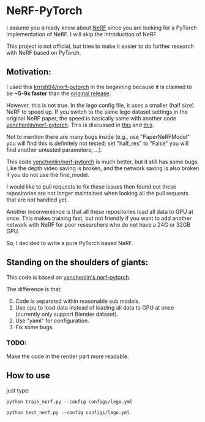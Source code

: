 # NeRF-PyTorch

I assume you already know about [NeRF](https://www.matthewtancik.com/nerf) since you are looking for a PyTorch implementation of NeRF. I will skip the introduction of NeRF.

This project is not official, but tries to make it easier to do further research with NeRF based on PyTorch.

## Motivation:

I used this [krrish94/nerf-pytorch](https://github.com/krrish94/nerf-pytorch) in the beginning because it is claimed to be **~5-9x faster** than the [original release](https://github.com/bmild/nerf). 

However, this is not true. In the lego config file, it uses a smaller (half size) NeRF to speed up. If you switch to the same lego dataset settings in the original NeRF paper, the speed is basically same with another code [yenchenlin/nerf-pytorch](https://github.com/yenchenlin/nerf-pytorch). This is discussed in [this](https://github.com/krrish94/nerf-pytorch/issues/10) and [this](https://github.com/krrish94/nerf-pytorch/issues/6).

Not to mention there are many bugs inside (e.g., use "PaperNeRFModel" you will find this is definitely not tested; set "half_res" to "False" you will find another untested parameters; ...).

This code [yenchenlin/nerf-pytorch](https://github.com/yenchenlin/nerf-pytorch) is much better, but it still has some bugs. Like the depth video saving is broken, and the network saving is also broken if you do not use the fine_model.

I would like to pull requests to fix these issues then found out these repositories are not longer maintained when looking all the pull requests that are not handled yet.

Another inconvenience is that all these repositories load all data to GPU at once. This makes training fast, but not friendly if you want to add another network with NeRF for poor researchers who do not have a 24G or 32GB GPU.

So, I decided to write a pure PyTorch based NeRF.

## Standing on the shoulders of giants:

This code is based on [yenchenlin's nerf-pytorch](https://github.com/yenchenlin/nerf-pytorch).

The difference is that:

0. Code is separated within reasonable sub models.
1. Use cpu to load data instead of loading all data to GPU at once (currently only support Blender dataset).
3. Use "yaml" for configuration.
4. Fix some bugs.

### TODO:

Make the code in the render part more readable.

## How to use
just type:

```
python train_nerf.py --config configs/lego.yml
```
```
python test_nerf.py --config configs/lego.yml
```
